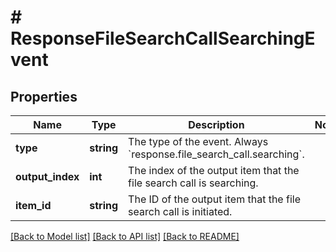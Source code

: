 # # ResponseFileSearchCallSearchingEvent

## Properties

Name | Type | Description | Notes
------------ | ------------- | ------------- | -------------
**type** | **string** | The type of the event. Always &#x60;response.file_search_call.searching&#x60;. |
**output_index** | **int** | The index of the output item that the file search call is searching. |
**item_id** | **string** | The ID of the output item that the file search call is initiated. |

[[Back to Model list]](../../README.md#models) [[Back to API list]](../../README.md#endpoints) [[Back to README]](../../README.md)
